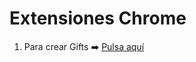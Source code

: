 # Extensiones Chrome

1. Para crear Gifts ➡️ [Pulsa aquí](https://chromewebstore.google.com/detail/chrome-capture-screenshot/ggaabchcecdbomdcnbahdfddfikjmphe)&#x20;
